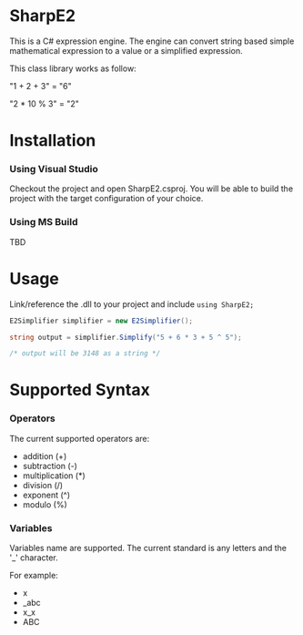 # SharpE2
This is a C# expression engine. The engine can convert string based simple mathematical expression to a value or a simplified expression.

This class library works as follow:

"1 + 2 + 3" = "6"

"2 * 10 % 3" = "2"

# Installation
### Using Visual Studio
Checkout the project and open SharpE2.csproj. You will be able to build the project with the target configuration of your choice.

### Using MS Build
TBD

# Usage
Link/reference the .dll to your project and include `using SharpE2;`

```csharp
E2Simplifier simplifier = new E2Simplifier();

string output = simplifier.Simplify("5 + 6 * 3 + 5 ^ 5");

/* output will be 3148 as a string */
```

# Supported Syntax
### Operators
The current supported operators are:
- addition (+)
- subtraction (-)
- multiplication (*)
- division (/)
- exponent (^)
- modulo (%)
### Variables
Variables name are supported. The current standard is any letters and the '_' character.

For example:
- x
- _abc
- x_x
- ABC
